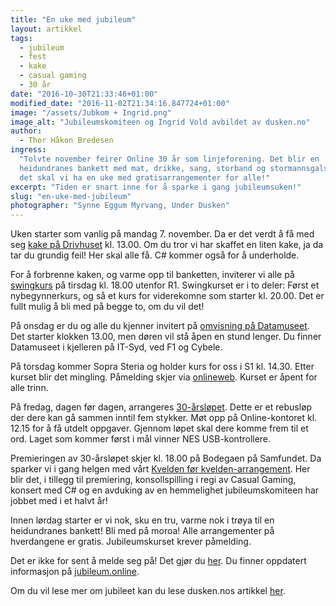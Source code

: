 ```yaml
---
title: "En uke med jubileum"
layout: artikkel
tags:
  - jubileum
  - fest
  - kake
  - casual gaming
  - 30 år
date: "2016-10-30T21:33:46+01:00"
modified_date: "2016-11-02T21:34:16.847724+01:00"
image: "/assets/Jubkom + Ingrid.png"
image_alt: "Jubileumskomiteen og Ingrid Vold avbildet av dusken.no"
author:
  - Thor Håkon Bredesen
ingress:
  "Tolvte november feirer Online 30 år som linjeforening. Det blir en
  heidundranes bankett med mat, drikke, sang, storband og stormannsgalskap. Før
  det skal vi ha en uke med gratisarrangementer for alle!"
excerpt: "Tiden er snart inne for å sparke i gang jubileumsuken!"
slug: "en-uke-med-jubileum"
photographer: "Synne Eggum Myrvang, Under Dusken"
---
```


Uken starter som vanlig på mandag 7. november. Da er det verdt å få med seg
[kake på Drivhuset](https://www.facebook.com/events/1617271001901652/) kl.
13.00. Om du tror vi har skaffet en liten kake, ja da tar du grundig feil! Her
skal alle få. C# kommer også for å underholde.

For å forbrenne kaken, og varme opp til banketten, inviterer vi alle på
[swingkurs](https://www.facebook.com/events/962828813822501/) på tirsdag kl.
18.00 utenfor R1. Swingkurset er i to deler: Først et nybegynnerkurs, og så et
kurs for viderekomne som starter kl. 20.00. Det er fullt mulig å bli med på
begge to, om du vil det!

På onsdag er du og alle du kjenner invitert på
[omvisning på Datamuseet](https://www.facebook.com/events/1058204054297111/).
Det starter klokken 13.00, men døren vil stå åpen en stund lenger. Du finner
Datamuseet i kjelleren på IT-Syd, ved F1 og Cybele.

På torsdag kommer Sopra Steria og holder kurs for oss i S1 kl. 14.30. Etter
kurset blir det mingling. Påmelding skjer via
[onlineweb](https://online.ntnu.no/events/347/online-30-ar-jubileumsarrangement-med-sopra-steria/).
Kurset er åpent for alle trinn.

På fredag, dagen før dagen, arrangeres
[30-årsløpet](https://www.facebook.com/events/1783375831951017/). Dette er et
rebusløp der dere kan gå sammen inntil fem stykker. Møt opp på Online-kontoret
kl. 12.15 for å få utdelt oppgaver. Gjennom løpet skal dere komme frem til et
ord. Laget som kommer først i mål vinner NES USB-kontrollere.

Premieringen av 30-årsløpet skjer kl. 18.00 på Bodegaen på Samfundet. Da sparker
vi i gang helgen med vårt
[Kvelden før kvelden-arrangement](https://www.facebook.com/events/991542287624714/).
Her blir det, i tillegg til premiering, konsollspilling i regi av Casual Gaming,
konsert med C# og en avduking av en hemmelighet jubileumskomiteen har jobbet med
i et halvt år!

Innen lørdag starter er vi nok, sku en tru, varme nok i trøya til en
heidundranes bankett! Bli med på moroa! Alle arrangementer på hverdangene er
gratis. Jubileumskurset krever påmelding.

Det er ikke for sent å melde seg på! Det gjør du
[her](https://online.ntnu.no/events/331/onlines-30-arsjubileum-bankett/). Du
finner oppdatert informasjon på [jubileum.online](https://jubileum.online/).

Om du vil lese mer om jubileet kan du lese dusken.nos artikkel
[her](http://dusken.no/artikkel/26289/online-fyller-30-aar/).
